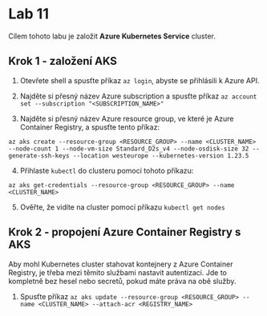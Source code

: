 # Lab 11

Cílem tohoto labu je založit __Azure Kubernetes Service__ cluster.

## Krok 1 - založení AKS

1. Otevřete shell a spusťte příkaz `az login`, abyste se přihlásili k Azure API.

2. Najděte si přesný název Azure subscription a spusťte příkaz `az account set --subscription "<SUBSCRIPTION_NAME>"`

3. Najděte si přesný název Azure resource group, ve které je Azure Container Registry, a spusťte tento příkaz:

```
az aks create --resource-group <RESOURCE_GROUP> --name <CLUSTER_NAME> --node-count 1 --node-vm-size Standard_D2s_v4 --node-osdisk-size 32 --generate-ssh-keys --location westeurope --kubernetes-version 1.23.5
```

4. Přihlaste `kubectl` do clusteru pomocí tohoto příkazu:

```
az aks get-credentials --resource-group <RESOURCE_GROUP> --name <CLUSTER_NAME>
```

5. Ověřte, že vidíte na cluster pomocí příkazu `kubectl get nodes`

## Krok 2 - propojení Azure Container Registry s AKS

Aby mohl Kubernetes cluster stahovat kontejnery z Azure Container Registry, je třeba mezi těmito službami nastavit autentizaci. Jde to kompletně bez hesel nebo secretů, pokud máte práva na obě služby.

1. Spusťte příkaz `az aks update --resource-group <RESOURCE_GROUP> --name <CLUSTER_NAME> --attach-acr <REGISTRY_NAME>`
